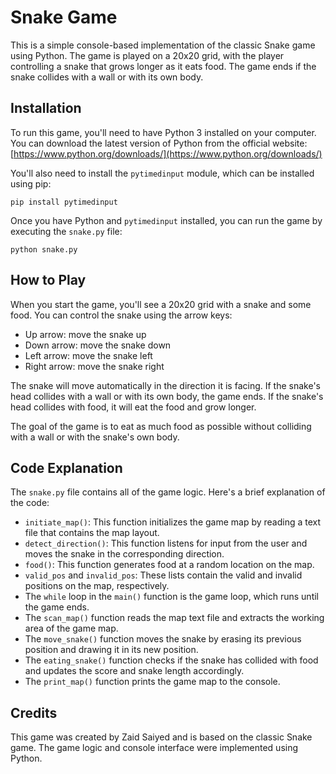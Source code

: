 # Snake Game

This is a simple console-based implementation of the classic Snake game using Python. The game is played on a 20x20 grid, with the player controlling a snake that grows longer as it eats food. The game ends if the snake collides with a wall or with its own body.

## Installation

To run this game, you'll need to have Python 3 installed on your computer. You can download the latest version of Python from the official website: [https://www.python.org/downloads/](https://www.python.org/downloads/)

You'll also need to install the `pytimedinput` module, which can be installed using pip:
```
pip install pytimedinput
```
Once you have Python and `pytimedinput` installed, you can run the game by executing the `snake.py` file:
```
python snake.py
```

## How to Play

When you start the game, you'll see a 20x20 grid with a snake and some food. You can control the snake using the arrow keys:

-   Up arrow: move the snake up
-   Down arrow: move the snake down
-   Left arrow: move the snake left
-   Right arrow: move the snake right

The snake will move automatically in the direction it is facing. If the snake's head collides with a wall or with its own body, the game ends. If the snake's head collides with food, it will eat the food and grow longer.

The goal of the game is to eat as much food as possible without colliding with a wall or with the snake's own body.

## Code Explanation

The `snake.py` file contains all of the game logic. Here's a brief explanation of the code:

-   `initiate_map()`: This function initializes the game map by reading a text file that contains the map layout.
-   `detect_direction()`: This function listens for input from the user and moves the snake in the corresponding direction.
-   `food()`: This function generates food at a random location on the map.
-   `valid_pos` and `invalid_pos`: These lists contain the valid and invalid positions on the map, respectively.
-   The `while` loop in the `main()` function is the game loop, which runs until the game ends.
-   The `scan_map()` function reads the map text file and extracts the working area of the game map.
-   The `move_snake()` function moves the snake by erasing its previous position and drawing it in its new position.
-   The `eating_snake()` function checks if the snake has collided with food and updates the score and snake length accordingly.
-   The `print_map()` function prints the game map to the console.

## Credits

This game was created by Zaid Saiyed and is based on the classic Snake game. The game logic and console interface were implemented using Python.